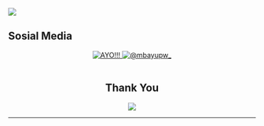 <!DOCTYPE html>
<body>
    <p><img src="![ShockingInformalInsect](https://user-images.githubusercontent.com/107291554/218657999-1d735675-a913-4074-a6bd-2df5d8a4655d.gif)" align="center"></p>
  <h2>Sosial Media</h2>
  
  <div align="center">  
  <a href="https://discord.com/channels/@me">
    <img src="https://img.shields.io/badge/-Discord-7289da?style=for-the-badge&logo=Discord&logoColor=white" alt="AYO!!!" />
  <a>
  <a href="https://www.instagram.com/mbayupw_">
    <img src="https://img.shields.io/badge/-Instagram-e4405f?style=for-the-badge&logo=instagram&logoColor=white" alt="@mbayupw_" />
  </a>
</div>
<br>
    <div>
        <h2 align="center">Thank You</h2>
        <div align="center">
            <img src="NastyZealousAffenpinscher-mobile.gif">
        </div>
        <hr>
    </div>
</div>
</body>

